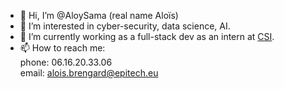 - 👋 Hi, I’m @AloySama (real name Aloïs)
- 👀 I’m interested in cyber-security, data science, AI.
- 🌱 I’m currently working as a full-stack dev as an intern at [CSI](https://www.cashsystemes.eu/).
- 📫 How to reach me:
  <br> phone: 06.16.20.33.06
  <br> email: alois.brengard@epitech.eu
<!---
AloySama/AloySama is a ✨ special ✨ repository because its `README.md` (this file) appears on your GitHub profile.
You can click the Preview link to take a look at your changes.
--->
